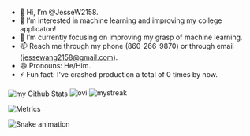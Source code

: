 - 👋 Hi, I’m @JesseW2158.
- 👀 I’m interested in machine learning and improving my college applicaton!
- 🌱 I’m currently focusing on improving my grasp of machine learning.
- 📫 Reach me through my phone (860-266-9870) or through email (jessewang2158@gmail.com).
- 😄 Pronouns: He/Him.
- ⚡ Fun fact: I've crashed production a total of 0 times by now.



<img align="center" src="https://github-readme-stats.vercel.app/api?username=JesseW2158&include_all_commits=true&count_private=true&show_icons=true&line_height=20&title_color=2B5BBD&icon_color=1124BB&text_color=A1A1A1&bg_color=0,000000,2f259f" alt="my Github Stats"/>

<img src="https://github-readme-stats.vercel.app/api/top-langs?username=JesseW2158&show_icons=true&locale=en&layout=compact&theme=chartreuse-dark" alt="ovi" />

<img src="https://github-readme-streak-stats.herokuapp.com/?user=JesseW2158&theme=tokyonight" alt="mystreak"/>

![Metrics](https://metrics.lecoq.io/JesseW2158?template=classic&base.header=0&gists=1&lines=1&config.timezone=America%2FToronto)

![Snake animation](https://github.com/JesseW2158/JesseW2158/output/github-contribution-snak.svg)

<!---
JesseW2158/JesseW2158 is a ✨ special ✨ repository because its `README.md` (this file) appears on your GitHub profile.
You can click the Preview link to take a look at your changes.
--->
